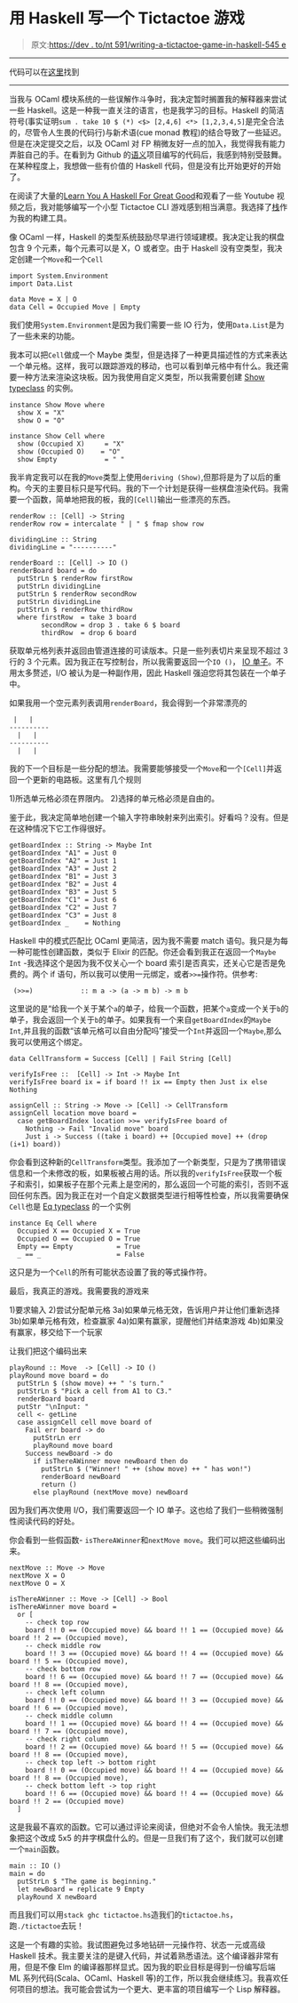 # 用 Haskell 写一个 Tictactoe 游戏

> 原文:[https://dev . to/nt 591/writing-a-tictactoe-game-in-haskell-545 e](https://dev.to/nt591/writing-a-tictactoe-game-in-haskell-545e)

* * *

代码可以在[这里](https://github.com/nt591/haskell-playground/blob/master/random/tictactoe.hs)找到

* * *

当我与 OCaml 模块系统的一些误解作斗争时，我决定暂时搁置我的解释器来尝试一些 Haskell。这是一种我一直关注的语言，也是我学习的目标。Haskell 的简洁符号(事实证明`sum . take 10 $ (*) <$> [2,4,6] <*> [1,2,3,4,5]`是完全合法的，尽管令人生畏的代码行)与新术语(cue monad 教程)的结合导致了一些延迟。但是在决定提交之后，以及 OCaml 对 FP 稍微友好一点的加入，我觉得我有能力弄脏自己的手。在看到为 Github 的[语义](https://github.com/github/semantic)项目编写的代码后，我感到特别受鼓舞。在某种程度上，我想做一些有价值的 Haskell 代码，但是没有比开始更好的开始了。

在阅读了大量的[Learn You A Haskell For Great Good](http://learnyouahaskell.com)和观看了一些 Youtube 视频之后，我对能够编写一个小型 Tictactoe CLI 游戏感到相当满意。我选择了[栈](https://docs.haskellstack.org/en/stable/README/)作为我的构建工具。

像 OCaml 一样，Haskell 的类型系统鼓励尽早进行领域建模。我决定让我的棋盘包含 9 个元素，每个元素可以是 X，O 或者空。由于 Haskell 没有空类型，我决定创建一个`Move`和一个`Cell`

```
import System.Environment
import Data.List

data Move = X | O
data Cell = Occupied Move | Empty 
```

我们使用`System.Environment`是因为我们需要一些 IO 行为，使用`Data.List`是为了一些未来的功能。

我本可以把`Cell`做成一个 Maybe 类型，但是选择了一种更具描述性的方式来表达一个单元格。这样，我可以跟踪游戏的移动，也可以看到单元格中有什么。我还需要一种方法来渲染这块板。因为我使用自定义类型，所以我需要创建 [Show typeclass](https://www.haskell.org/tutorial/stdclasses.html) 的实例。

```
instance Show Move where
  show X = "X"
  show O = "O"

instance Show Cell where
  show (Occupied X)     = "X"
  show (Occupied O)    = "O"
  show Empty            = " " 
```

我半肯定我可以在我的`Move`类型上使用`deriving (Show)`,但那将是为了以后的重构。今天的主要目标只是写代码。我的下一个计划是获得一些棋盘渲染代码。我需要一个函数，简单地把我的板，我的`[Cell]`输出一些漂亮的东西。

```
renderRow :: [Cell] -> String
renderRow row = intercalate " | " $ fmap show row

dividingLine :: String
dividingLine = "----------"

renderBoard :: [Cell] -> IO ()
renderBoard board = do
  putStrLn $ renderRow firstRow
  putStrLn dividingLine
  putStrLn $ renderRow secondRow
  putStrLn dividingLine
  putStrLn $ renderRow thirdRow
  where firstRow  = take 3 board
        secondRow = drop 3 . take 6 $ board
        thirdRow  = drop 6 board 
```

获取单元格列表并返回由管道连接的可读版本。只是一些列表切片来呈现不超过 3 行的 3 个元素。因为我正在写控制台，所以我需要返回一个`IO ()`， [IO 单子](http://learnyouahaskell.com/input-and-output)。不用太多赘述，I/O 被认为是一种副作用，因此 Haskell 强迫您将其包装在一个单子中。

如果我用一个空元素列表调用`renderBoard`，我会得到一个非常漂亮的

```
 |   |
----------
  |   |
----------
  |   | 
```

我的下一个目标是一些分配的想法。我需要能够接受一个`Move`和一个`[Cell]`并返回一个更新的电路板。这里有几个规则

1)所选单元格必须在界限内。
2)选择的单元格必须是自由的。

鉴于此，我决定简单地创建一个输入字符串映射来列出索引。好看吗？没有。但是在这种情况下它工作得很好。

```
getBoardIndex :: String -> Maybe Int
getBoardIndex "A1" = Just 0
getBoardIndex "A2" = Just 1
getBoardIndex "A3" = Just 2
getBoardIndex "B1" = Just 3
getBoardIndex "B2" = Just 4
getBoardIndex "B3" = Just 5
getBoardIndex "C1" = Just 6
getBoardIndex "C2" = Just 7
getBoardIndex "C3" = Just 8
getBoardIndex _    = Nothing 
```

Haskell 中的模式匹配比 OCaml 更简洁，因为我不需要 match 语句。我只是为每一种可能性创建函数，类似于 Elixir 的匹配。你还会看到我正在返回一个`Maybe Int` -我选择这个是因为我不仅关心一个 board 索引是否真实，还关心它是否是免费的。两个 if 语句，所以我可以使用一元绑定，或者`>>=`操作符。供参考:

```
 (>>=)            :: m a -> (a -> m b) -> m b 
```

这里说的是“给我一个关于某个`a`的单子，给我一个函数，把某个`a`变成一个关于`b`的单子，我会返回一个关于`b`的单子。如果我有一个来自`getBoardIndex`的`Maybe Int`,并且我的函数“该单元格可以自由分配吗”接受一个`Int`并返回一个`Maybe`,那么我可以使用这个绑定。

```
data CellTransform = Success [Cell] | Fail String [Cell]

verifyIsFree ::  [Cell] -> Int -> Maybe Int
verifyIsFree board ix = if board !! ix == Empty then Just ix else Nothing

assignCell :: String -> Move -> [Cell] -> CellTransform
assignCell location move board =
  case getBoardIndex location >>= verifyIsFree board of
    Nothing -> Fail "Invalid move" board
    Just i -> Success ((take i board) ++ [Occupied move] ++ (drop (i+1) board)) 
```

你会看到这种新的`CellTransform`类型。我添加了一个新类型，只是为了携带错误信息和一个未修改的板，如果板被占用的话。所以我的`verifyIsFree`获取一个板子和索引，如果板子在那个元素上是空闲的，那么返回一个可能的索引，否则不返回任何东西。因为我正在对一个自定义数据类型进行相等性检查，所以我需要确保`Cell`也是 [Eq typeclass](http://hackage.haskell.org/package/base-4.12.0.0/docs/Data-Eq.html)
的一个实例

```
instance Eq Cell where
  Occupied X == Occupied X = True
  Occupied O == Occupied O = True
  Empty == Empty           = True
  _ == _                   = False 
```

这只是为一个`Cell`的所有可能状态设置了我的等式操作符。

最后，我真正的游戏。我需要我的游戏来

1)要求输入
2)尝试分配单元格
3a)如果单元格无效，告诉用户并让他们重新选择
3b)如果单元格有效，检查赢家
4a)如果有赢家，提醒他们并结束游戏
4b)如果没有赢家，移交给下一个玩家

让我们把这个编码出来

```
playRound :: Move  -> [Cell] -> IO ()
playRound move board = do
  putStrLn $ (show move) ++ " 's turn."
  putStrLn $ "Pick a cell from A1 to C3."
  renderBoard board
  putStr "\nInput: "
  cell <- getLine
  case assignCell cell move board of
    Fail err board -> do
      putStrLn err
      playRound move board
    Success newBoard -> do
      if isThereAWinner move newBoard then do
        putStrLn $ ("Winner! " ++ (show move) ++ " has won!")
        renderBoard newBoard
        return ()
      else playRound (nextMove move) newBoard 
```

因为我们再次使用 I/O，我们需要返回一个 IO 单子。这也给了我们一些稍微强制性阅读代码的好处。

你会看到一些假函数- `isThereAWinner`和`nextMove move`。我们可以把这些编码出来。

```
nextMove :: Move -> Move
nextMove X = O
nextMove O = X

isThereAWinner :: Move -> [Cell] -> Bool
isThereAWinner move board =
  or [
    -- check top row
    board !! 0 == (Occupied move) && board !! 1 == (Occupied move) && board !! 2 == (Occupied move),
    -- check middle row
    board !! 3 == (Occupied move) && board !! 4 == (Occupied move) && board !! 5 == (Occupied move),
    -- check bottom row
    board !! 6 == (Occupied move) && board !! 7 == (Occupied move) && board !! 8 == (Occupied move),
    -- check left column
    board !! 0 == (Occupied move) && board !! 3 == (Occupied move) && board !! 6 == (Occupied move),
    -- check middle column
    board !! 1 == (Occupied move) && board !! 4 == (Occupied move) && board !! 7 == (Occupied move),
    -- check right column
    board !! 2 == (Occupied move) && board !! 5 == (Occupied move) && board !! 8 == (Occupied move),
    -- check top left -> bottom right
    board !! 0 == (Occupied move) && board !! 4 == (Occupied move) && board !! 8 == (Occupied move),
    -- check bottom left -> top right
    board !! 6 == (Occupied move) && board !! 4 == (Occupied move) && board !! 2 == (Occupied move)
  ] 
```

这是我最不喜欢的函数。它可以通过评论来阅读，但绝对不会令人愉快。我无法想象把这个改成 5x5 的井字棋盘什么的。但是一旦我们有了这个，我们就可以创建一个`main`函数。

```
main :: IO ()
main = do
  putStrLn $ "The game is beginning."
  let newBoard = replicate 9 Empty
  playRound X newBoard 
```

而且我们可以用`stack ghc tictactoe.hs`造我们的`tictactoe.hs`，跑`./tictactoe`去玩！

这是一个有趣的实验。我试图避免过多地钻研一元操作符、状态一元或高级 Haskell 技术。我主要关注的是键入代码，并试着熟悉语法。这个编译器非常有用，但是不像 Elm 的编译器那样显式。因为我的职业目标是得到一份编写后端 ML 系列代码(Scala、OCaml、Haskell 等)的工作，所以我会继续练习。我喜欢任何项目的想法。我可能会尝试为一个更大、更丰富的项目编写一个 Lisp 解释器。